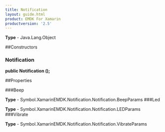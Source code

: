 ```yaml
---
title: Notification
layout: guide.html 
product: EMDK For Xamarin 
productversion: '2.5' 
---
```


    

**Type** - Java.Lang.Object

##Constructors
### Notification 
**public Notification ();**

##Properties

###Beep

        

**Type** - Symbol.XamarinEMDK.Notification.Notification.BeepParams
###Led

        

**Type** - Symbol.XamarinEMDK.Notification.Notification.LEDParams
###Vibrate

        

**Type** - Symbol.XamarinEMDK.Notification.Notification.VibrateParams


